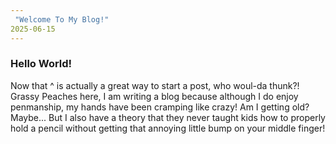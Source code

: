 ```yaml
---
 "Welcome To My Blog!"
2025-06-15
---
```


### Hello World! 
Now that ^ is actually a great way to start a post, who woul-da thunk?!
Grassy Peaches here, I am writing a blog because although I do enjoy penmanship, my hands have been cramping like crazy!
Am I getting old? Maybe...
But I also have a theory that they never taught kids how to properly hold a pencil without getting that annoying little bump on your middle finger!
